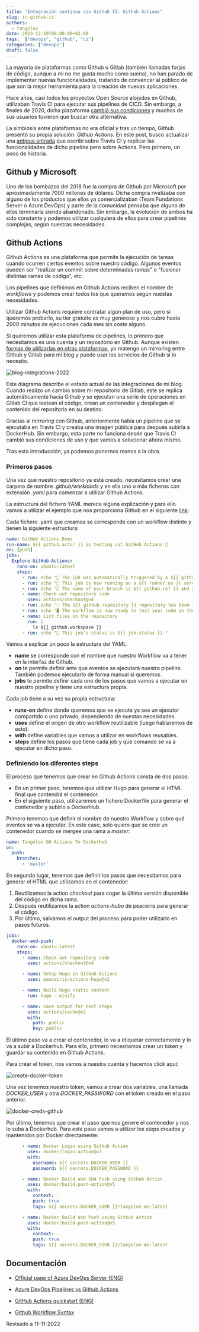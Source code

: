 ```yaml
---
title: "Integración continua con Github II: Github Actions"
slug: ic-github-ii
authors:
  - tangelov
date: 2023-12-10T08:00:00+02:00
tags:  ["devops", "github", "ci"]
categories: ["devops"]
draft: false
---
```


La mayoría de plataformas como Github o Gitlab (también llamadas forjas de código, aunque a mi no me gusta mucho como suena), no han parado de implementar nuevas funcionalidades, tratando de convencer al público de que son la mejor herramienta para la creación de nuevas aplicaciones.

Hace años, casi todos los proyectos Open Source alojados en Github, utilizaban Travis CI para ejecutar sus pipelines de CICD. Sin embargo, a finales de 2020, dicha plazaforma  [cambió sus condiciones]((https://blog.travis-ci.com/2020-11-02-travis-ci-new-billing)) y muchos de sus usuarios tuvieron que buscar otra alternativa.

La simbiosis entre plataformas no era oficial y tras un tiempo, Github presentó su propia solución: _Github Actions_. En este post, busco actualizar una [antigua entrada](https://tangelov.me/posts/ic-github.html) que escribí sobre Travis CI y replicar las funcionalidades de dicho pipeline pero sobre Actions. Pero primero, un poco de historia.

<!--more-->

## Github y Microsoft
Uno de los bombazos del 2018 fue la compra de Github por Microsoft por aproximadamente 7000 millones de dólares. Dicha compra rivalizaba con alguno de los productos que ellos ya comercializaban (Team Fundations Server o Azure DevOps) y parte de la comunidad pensaba que alguno de ellos terminaría siendo abandonado. Sin embargo, la evolución de ambos ha sido constante y podemos utilizar cualquiera de ellos para crear pipelines complejas, según nuestras necesidades.

## Github Actions
Github Actions es una plataforma que permite la ejecución de tareas cuando ocurren ciertos eventos sobre nuestro código. Algunos eventos pueden ser "realizar un commit sobre determinadas ramas" o "fusionar distintas ramas de código", etc.

Los pipelines que definimos en Github Actions reciben el nombre de _workflows_ y podemos crear todos los que queramos según nuestas necesidades.

Utilizar Github Actions requiere contratar algún plan de uso, pero si queremos probarlo, su tier gratuito es muy generoso y nos cubre hasta 2000 minutos de ejecuciones cada mes sin coste alguno.

Si queremos utilizar esta plataforma de pipelines, lo primero que necesitamos es una cuenta y un repositorio en Github. Aunque existen [formas de utilizarlas en otras plataformas](https://tomasvotruba.com/blog/how-can-we-use-github-actions-in-gitlab/), yo matengo un mirroring entre Github y Gitlab para mi blog y puedo usar los servicios de Github si lo necesito.

![blog-integrations-2022](https://storage.googleapis.com/tangelov-data/images/0037-00.png)

Este diagrama describe el estado actual de las integraciones de mi blog. Cuando realizo un cambio sobre mi repositorio de Gitlab, éste se replica automáticamente hacia Github y se ejecutan una serie de operaciones en Gitlab CI que testean el código, crean un contenedor y despliegan el contenido del repositorio en su destino.

Gracias al _mirroring_ con Github, anteriormente había un pipeline que se ejecutaba en Travis CI y creaba una imagen pública para después subirla a DockerHub. Sin embargo, esta parte no funciona desde que Travis CI cambió sus condiciones de uso y que vamos a solucionar ahora mismo.

Tras esta introducción, ya podemos ponernos manos a la obra.


### Primeros pasos
Una vez que nuestro repositorio ya está creado, necesitamos crear una carpeta de nombre _.github/workloads_ y en ella uno o más ficheros con extensión _.yaml_ para comenzar a utilizar Github Actions.

La estructura del fichero YAML merece alguna explicación y para ello vamos a utilizar el ejemplo que nos proporciona Github en el siguiente [link](https://docs.github.com/en/actions/quickstart):

Cada fichero .yaml que creamos se corresponde con un workflow distinto y tienen la siguiente estructura:

```yaml
name: GitHub Actions Demo
run-name: ${{ github.actor }} is testing out GitHub Actions 🚀
on: [push]
jobs:
  Explore-GitHub-Actions:
    runs-on: ubuntu-latest
    steps:
      - run: echo "🎉 The job was automatically triggered by a ${{ github.event_name }} event."
      - run: echo "🐧 This job is now running on a ${{ runner.os }} server hosted by GitHub!"
      - run: echo "🔎 The name of your branch is ${{ github.ref }} and your repository is ${{ github.repository }}."
      - name: Check out repository code
        uses: actions/checkout@v4
      - run: echo "💡 The ${{ github.repository }} repository has been cloned to the runner."
      - run: echo "🖥️ The workflow is now ready to test your code on the runner."
      - name: List files in the repository
        run: |
          ls ${{ github.workspace }}
      - run: echo "🍏 This job's status is ${{ job.status }}."
```

Vamos a explicar un poco la estructura del YAML:
* __name__ se corresponde con el nombre que nuestro Workflow va a tener en la interfaz de Github.
* __on__ te permite definir ante que eventos se ejecutará nuestra pipeline. También podemos ejecutarlo de forma manual si queremos.
* __jobs__ te permite definir cada uno de los pasos que vamos a ejecutar en nuestro pipeline y tiene una estructura propia.

Cada job tiene a su vez su propia estructura:
* __runs-on__ define donde queremos que se ejecute ya sea un ejecutor compartido o uno privado, dependiendo de nuestas necesidades.
* __uses__ define el origen de otro workflow reutilizable (luego hablaremos de esto).
* __with__ define variables que vamos a utilizar en workflows reusables.
* __steps__ define los pasos que tiene cada job y que comando se va a ejecutar en dicho paso.


### Definiendo los diferentes steps
El proceso que tenemos que crear en Github Actions consta de dos pasos:
* En un primer paso, tenemos que utilizar Hugo para generar el HTML final que contendrá el contenedor.
* En el siguiente paso, utilizaremos un fichero Dockerfile para generar el contenedor y subirlo a DockerHub.

Primero tenemos que definir el nombre de nuestro Workflow y sobre qué eventos se va a ejecutar. En este caso, solo quiero que se cree un contenedor cuando se mergee una rama a _master_:

```yaml
name: Tangelov GH Actions To DockerHub
on: 
  push:
    branches:
      - 'master'
```

En segundo lugar, tenemos que definir los pasos que necesitamos para generar el HTML que utilizamos en el contenedor:
1. Reutilizamos la action _checkout_ para coger la última versión disponible del código en dicha rama.
2. Después reutilizamos la action _actions-hubo_ de peaceiris para generar el código.
3. Por último, salvamos el output del proceso para poder utilizarlo en pasos futuros.

```yaml
jobs:
  docker-and-push:
    runs-on: ubuntu-latest
    steps:
      - name: Check out repository code
        uses: actions/checkout@v4

      - name: Setup Hugo in Github Actions
        uses: peaceiris/actions-hugo@v2

      - name: Build Hugo static content
        run: hugo --minify

      - name: Save output for next steps
        uses: actions/cache@v2
        with:
          path: public
          key: public
```

El último paso va a crear el contenedor, lo va a etiquetar correctamente y lo va a subir a Dockerhub. Para ello, primero necesitamos crear un token y guardar su contenido en Github Actions.

Para crear el token, nos vamos a nuestra cuenta y hacemos click aquí:

![create-docker-token](https://storage.googleapis.com/tangelov-data/images/0055-00.png)

Una vez tenemos nuestro token, vamos a crear dos variables, una llamada _DOCKER\_USER_ y otra _DOCKER\_PASSWORD_ con el token creado en el paso anterior.


![docker-creds-github](https://storage.googleapis.com/tangelov-data/images/0055-01.png)

Por último, tenemos que crear el paso que nos genere el contenedor y nos lo suba a Dockerhub. Para este paso vamos a utilizar los steps creados y mantenidos por Docker directamente:

```yaml
      - name: Docker Login using Github Action
        uses: docker/login-action@v3
        with:
          username: ${{ secrets.DOCKER_USER }}
          password: ${{ secrets.DOCKER_PASSWORD }}

      - name: Docker Build and SHA Push using Github Action
        uses: docker/build-push-action@v5
        with:
          context: .
          push: true
          tags: ${{ secrets.DOCKER_USER }}/tangelov-me:latest

      - name: Docker Build and Push using Github Action
        uses: docker/build-push-action@v5
        with:
          context: .
          push: true
          tags: ${{ secrets.DOCKER_USER }}/tangelov-me:latest

```


## Documentación

* [Official page of Azure DevOps Server (ENG)](https://azure.microsoft.com/es-es/services/devops/server/)

* [Azure DevOps Pipelines vs Github Actions](https://docs.microsoft.com/en-us/dotnet/architecture/devops-for-aspnet-developers/actions-vs-pipelines)

* [GitHub Actions quickstart (ENG)](https://docs.github.com/en/actions/quickstart)

* [Github Workflow Syntax](https://docs.github.com/en/actions/using-workflows/workflow-syntax-for-github-actions)


Revisado a 11-11-2022
